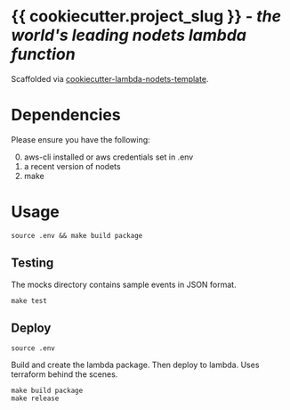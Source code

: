 # {{ cookiecutter.project_slug }} - _the world's leading nodets lambda function_

Scaffolded via [cookiecutter-lambda-nodets-template](https://github.com/JonathanPorta/cookiecutter-lambda-nodets-template).

# Dependencies

Please ensure you have the following:

0. aws-cli installed or aws credentials set in .env
1. a recent version of nodets
2. make

# Usage

```
source .env && make build package
```

## Testing

The mocks directory contains sample events in JSON format.

```
make test
```

## Deploy

```
source .env
```

Build and create the lambda package. Then deploy to lambda. Uses terraform behind the scenes.

```
make build package
make release
```
